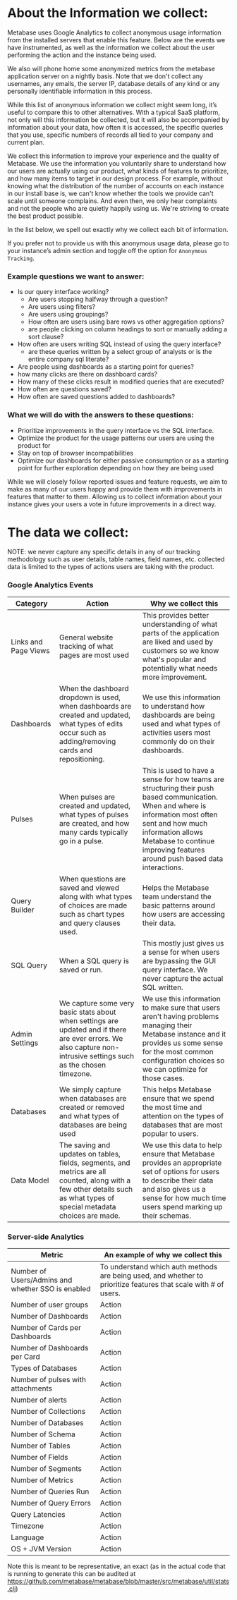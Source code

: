 # About the Information we collect:

Metabase uses Google Analytics to collect anonymous usage information from the installed servers that enable this feature. Below are the events we have instrumented, as well as the information we collect about the user performing the action and the instance being used.

We also will phone home some anonymized metrics from the metabase application server on a nightly basis. Note that we don't collect any usernames, any emails, the server IP, database details of any kind or any personally identifiable information in this process. 

While this list of anonymous information we collect might seem long, it’s useful to compare this to other alternatives. With a typical SaaS platform, not only will this information be collected, but it will also be accompanied by information about your data, how often it is accessed, the specific queries that you use, specific numbers of records all tied to your company and current plan.

We collect this information to improve your experience and the quality of Metabase. We use the information you voluntarily share to understand how our users are actually using our product, what kinds of features to prioritize, and how many items to target in our design process. For example, without knowing what the distribution of the number of accounts on each instance in our install base is, we can't know whether the tools we provide can't scale until someone complains. And even then, we only hear complaints and not the people who are quietly happily using us. We're striving to create the best product possible.

In the list below, we spell out exactly why we collect each bit of information.

If you prefer not to provide us with this anonymous usage data, please go to your instance’s admin section and toggle off the option for `Anonymous Tracking`.


### Example questions we want to answer:
* Is our query interface working?
    * Are users stopping halfway through a question?
    * Are users using filters?
    * Are users using groupings?
    * How often are users using bare rows vs other aggregation options?
    * are people clicking on column headings to sort or manually adding a sort clause?
* How often are users writing SQL instead of using the query interface?
    * are these queries written by a select group of analysts or is the entire company sql literate?
* Are people using dashboards as a starting point for queries?
* how many clicks are there on dashboard cards?
* How many of these clicks result in modified queries that are executed?
* How often are questions saved?
* How often are saved questions added to dashboards?


### What we will do with the answers to these questions:
* Prioritize improvements in the query interface vs the SQL interface.
* Optimize the product for the usage patterns our users are using the product for
* Stay on top of browser incompatibilities
* Optimize our dashboards for either passive consumption or as a starting point for further exploration depending on how they are being used

While we will closely follow reported issues and feature requests, we aim to make as many of our users happy and provide them with improvements in features that matter to them. Allowing us to collect information about your instance gives your users a vote in future improvements in a direct way.


# The data we collect:

NOTE: we never capture any specific details in any of our tracking methodology such as user details, table names, field names, etc.  collected data is limited to the types of actions users are taking with the product.


### Google Analytics Events

| Category | Action | Why we collect this |
|---------|--------|--------------------|
| Links and Page Views | General website tracking of what pages are most used | This provides better understanding of what parts of the application are liked and used by customers so we know what's popular and potentially what needs more improvement. |
| Dashboards | When the dashboard dropdown is used, when dashboards are created and updated, what types of edits occur such as adding/removing cards and repositioning. | We use this information to understand how dashboards are being used and what types of activities users most commonly do on their dashboards. |
| Pulses | When pulses are created and updated, what types of pulses are created, and how many cards typically go in a pulse. | This is used to have a sense for how teams are structuring their push based communication.  When and where is information most often sent and how much information allows Metabase to continue improving features around push based data interactions. |
| Query Builder | When questions are saved and viewed along with what types of choices are made such as chart types and query clauses used. | Helps the Metabase team understand the basic patterns around how users are accessing their data. |
| SQL Query | When a SQL query is saved or run. | This mostly just gives us a sense for when users are bypassing the GUI query interface.  We never capture the actual SQL written. |
| Admin Settings | We capture some very basic stats about when settings are updated and if there are ever errors.  We also capture non-intrusive settings such as the chosen timezone. | We use this information to make sure that users aren't having problems managing their Metabase instance and it provides us some sense for the most common configuration choices so we can optimize for those cases. |
| Databases | We simply capture when databases are created or removed and what types of databases are being used | This helps Metabase ensure that we spend the most time and attention on the types of databases that are most popular to users. |
| Data Model | The saving and updates on tables, fields, segments, and metrics are all counted, along with a few other details such as what types of special metadata choices are made. | We use this data to help ensure that Metabase provides an appropriate set of options for users to describe their data and also gives us a sense for how much time users spend marking up their schemas. |


### Server-side Analytics
| Metric |  An example of why we collect this |
|---------|--------|
| Number of Users/Admins and whether SSO is enabled | To understand which auth methods are being used, and whether to prioritize features that scale with # of users. |
| Number of user groups | Action | To understand how complicated a permissions model most of our users have, and to make sure that we don't over-simplify our designs. |
| Number of Dashboards | Action | Whether we need to provide ways to organize dashboards. |
| Number of Cards per Dashboards | Action | Do we need to provide more structure to make long dashboards easier to parse?|
| Number of Dashboards per Card | Action | Are our users only creating a card to put it in a dashboard or are they used in many places? |
| Types of Databases | Action | Which database driver bugs to prioritize |
| Number of pulses with attachments | Action | Are people using attachments? |
| Number of alerts | Action | Are people using alerts? Do they typically have a few or does each user have them?|
| Number of Collections | Action | Do we need to add additional organization tools? |
| Number of Databases | Action | Are users using a single DB or many? How large should the icons for a database in the databrowser be? |
| Number of Schema | Action | Are users actively using namespaces on redshift? Do we actually need to design for 100s of schemas or is that just a small percentage of our users? |
| Number of Tables | Action | What kind of data models are people using? Do we need table search?|
| Number of Fields | Action | Can we pre-fetch all the fields in our metadata api to improve performance for most usres, or should we fetch them per table to scale more efficiently? |
| Number of Segments | Action | Are people using segments widely? If so, should we surface them up higher in the UI? |
| Number of Metrics | Action | Are metrics common? If not, should we remove the "Metrics" option in the New Question Flow|
| Number of Queries Run | Action | How many queries do our most active instances run per day? Do we need to improve caching? |
| Number of Query Errors | Action | Do we need to change how we display errors in the logs? Are they being spammed? |
| Query Latencies | Action | What percentage of our user base runs queries that allow for iterative querying (<1second) |
| Timezone | Action | We have a bug in a certain timezone, how many users are in that timezone?  |
| Language | Action | How many non-english speaking users do we have? How fast should we be pushing internationalization?|
| OS + JVM Version | Action | Can we deprecate Java 7 already? |

Note this is meant to be representative, an exact (as in the actual code that is running to generate this can be audited at https://github.com/metabase/metabase/blob/master/src/metabase/util/stats.clj)


